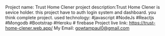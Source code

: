 Project name: Trust Home Clener
project description:Trust Home Clener is sevice holder. this project have to auth login system and dashboard. you think complete project. used technology: #javascript #NodeJs #Reactjs #Mongodb #Bootstrap #Heroku # firebase 
Project live link: https://trust-home-clener.web.app/
My Email: gowtampaul0@gmail.com